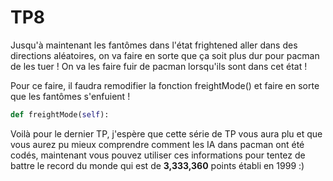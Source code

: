 # TP8

Jusqu'à maintenant les fantômes dans l'état frightened aller dans des directions aléatoires, on va faire en sorte que ça soit plus dur pour pacman de les tuer ! On va les faire fuir de pacman lorsqu'ils sont dans cet état !

Pour ce faire, il faudra remodifier la fonction freightMode() et faire en sorte que les fantômes s'enfuient !

```py
def freightMode(self):

```

Voilà pour le dernier TP, j'espère que cette série de TP vous aura plu et que vous aurez pu mieux comprendre comment les IA dans pacman ont été codés, maintenant vous pouvez utiliser ces informations pour tentez de battre le record du monde qui est de **3,333,360** points établi en 1999 :)
